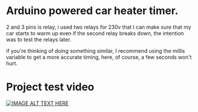 # Arduino powered car heater timer.

2 and 3 pins is relay, i used two relays for 230v that I can make sure that my car starts to warm up even if the second relay breaks down, the intention was to test the relays later.

if you're thinking of doing something similar, I recommend using the millis variable to get a more accurate timing, here, of course, a few seconds won't hurt.

# Project test video

[![IMAGE ALT TEXT HERE](https://i9.ytimg.com/vi/ghCPQrDwNM0/mqdefault.jpg?sqp=CKyfj64G&rs=AOn4CLAR33dZN-f8AZnn6hWhDCtEMczxpA&retry=4)](https://youtube.com/shorts/ghCPQrDwNM0?feature=share)

